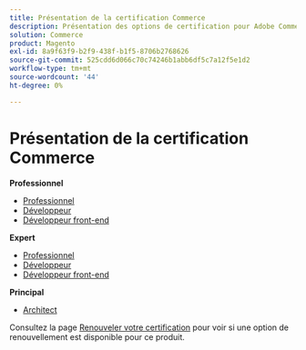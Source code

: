 ```yaml
---
title: Présentation de la certification Commerce
description: Présentation des options de certification pour Adobe Commerce
solution: Commerce
product: Magento
exl-id: 8a9f63f9-b2f9-438f-b1f5-8706b2768626
source-git-commit: 525cdd6d066c70c74246b1abb6df5c7a12f5e1d2
workflow-type: tm+mt
source-wordcount: '44'
ht-degree: 0%

---
```


# Présentation de la certification Commerce

**Professionnel**

* [Professionnel](/help/certifications/ac/ac-p-business.md) <!--AD0-E712-->
* [Développeur](/help/certifications/ac/ac-p-developer.md) <!--AD0-E717-->
* [Développeur front-end](/help/certifications/ac/ac-p-fedeveloper0623.md) <!--AD0-E721-->

**Expert**

* [Professionnel](/help/certifications/ac/ac-e-business.md) <!--AD0-E708-->
* [Développeur](/help/certifications/ac/ac-e-developer.md) <!--AD0-E716-->
* [Développeur front-end](/help/certifications/ac/ac-e-fedeveloper0623.md) <!--AD0-E720-->

**Principal**

* [Architect](/help/certifications/ac/ac-m-architect.md) <!--AD0-E718-->

Consultez la page [Renouveler votre certification](/help/certifications/renew.md) pour voir si une option de renouvellement est disponible pour ce produit.
